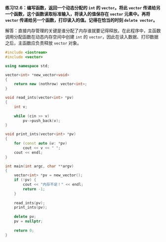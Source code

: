 **练习12.6：编写函数，返回一个动态分配的 `int` 的 `vector`。将此 `vector` 传递给另一个函数，这个函数读取标准输入，将读入的值保存在 `vector` 元素中。再将 `vector` 传递给另一个函数，打印读入的值。记得在恰当的时刻 `delete vector`。**

解答：直接内存管理的关键是谁分配了内存谁就要记得释放。在此程序中，主函数调用分配函数在动态内存空间中创建 `int` 的 `vector`，因此在读入数据、打印数据之后，主函数应负责释放 `vector` 对象。

```cpp
#include <iostream>
#include <vector>

using namespace std;

vector<int> *new_vector<void>
{
    return new (nothrow) vector<int>;
}

void read_ints(vector<int> *pv)
{
    int v;
    
    while (cin >> v)
        pv->push_back(v);
}

void print_ints(vector<int> *pv)
{
    for (const auto &v: *pv)
        cout << v << " ";
    cout << endl;
}

int main(int argc, char **argv)
{
    vector<int> *pv = new_vector();
    if (!pv) {
        cout << "内存不足！" << endl;
        return -1;
    }
    
    read_ints(pv);
    print_ints(pv);
    
    delete pv;
    pv = nullptr;
    
    return 0;
}
```